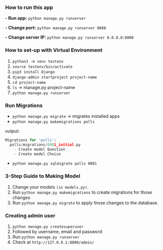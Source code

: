 ### How to run this app

**- Run app:** `python manage.py runserver`

**- Change port:** `python manage.py runserver 8080`

**- Change server IP:** `python manage.py runserver 0.0.0.0:8000`

### How to set-up with Virtual Environment

1. `python3 -m venv testenv`
2. `source testenv/bin/activate`
3. `pip3 install Django`
4. `django-admin startproject project-name`
5. `cd project-name`
6. `ls` -> manage.py project-name
7. `python manage.py runserver`

### Run Migrations

- `python manage.py migrate` -> migrates installed apps
- `python manage.py makemigrations polls`

output:

```py
Migrations for 'polls':
  polls/migrations/0001_initial.py
    - Create model Question
    - Create model Choice
```

- `python manage.py sqlmigrate polls 0001`

### 3-Step Guide to Making Model

1. Change your models `(in models.py)`.
2. Run `python manage.py makemigrations` to create migrations for those changes
3. Run `python manage.py migrate` to apply those changes to the database.

### Creating admin user

1. `python manage.py createsuperuser`
2. Followed by username, email and password
3. Run `python manage.py runserver`
4. Check at `http://127.0.0.1:8000/admin/`
